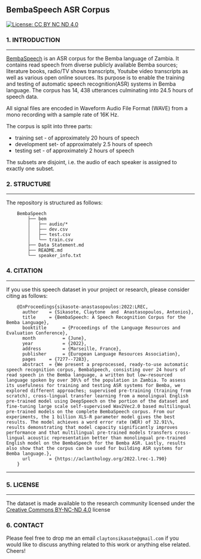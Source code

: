 ## BembaSpeech ASR Corpus

[![License: CC BY NC ND 4.0](https://img.shields.io/badge/License-CC_BY_NC_ND_4.0-green.svg)](https://creativecommons.org/licenses/by-nc-nd/4.0/)

### 1. INTRODUCTION

----------------------

[BembaSpeech](http://www.lrec-conf.org/proceedings/lrec2022/pdf/2022.lrec-1.790.pdf) is an ASR corpus for the Bemba language of Zambia. It contains read speech from diverse publicly available Bemba sources; literature books, radio/TV shows transcripts, Youtube video transcripts as well as various open online sources. Its purpose is to enable the training and testing of automatic speech recognition(ASR) systems in Bemba language. The corpus has 14, 438 utterances culminating into 24.5 hours of speech data.

All signal files are encoded in Waveform Audio File Format (WAVE) from a mono recording with a sample rate of 16K Hz.

The corpus is split into three parts:

* training set - of approximately 20 hours of speech 
* development set- of approximately 2.5 hours of speech
* testing set - of approximately 2 hours of speech

The subsets are disjoint, i.e. the audio of each speaker is assigned to exactly one subset. 

### 2. STRUCTURE

----------------

The repository is structured as follows:

        BembaSpeech
            ├── bem
            │   ├── audio/*
            │   ├── dev.csv
            │   ├── test.csv
            │   └── train.csv
            ├── Data Statement.md
            ├── README.md
            └── speaker_info.txt

### 4. CITATION

------------------------

If you use this speech dataset in your project or research, please consider citing as follows:

        @InProceedings{sikasote-anastasopoulos:2022:LREC,
          author    = {Sikasote, Claytone  and  Anastasopoulos, Antonios},
          title     = {BembaSpeech: A Speech Recognition Corpus for the Bemba Language},
          booktitle      = {Proceedings of the Language Resources and Evaluation Conference},
          month          = {June},
          year           = {2022},
          address        = {Marseille, France},
          publisher      = {European Language Resources Association},
          pages     = {7277--7283},
          abstract  = {We present a preprocessed, ready-to-use automatic speech recognition corpus, BembaSpeech, consisting over 24 hours of read speech in the Bemba language, a written but low-resourced language spoken by over 30\% of the population in Zambia. To assess its usefulness for training and testing ASR systems for Bemba, we explored different approaches; supervised pre-training (training from scratch), cross-lingual transfer learning from a monolingual English pre-trained model using DeepSpeech on the portion of the dataset and fine-tuning large scale self-supervised Wav2Vec2.0 based multilingual pre-trained models on the complete BembaSpeech corpus. From our experiments, the 1 billion XLS-R parameter model gives the best results. The model achieves a word error rate (WER) of 32.91\%, results demonstrating that model capacity significantly improves performance and that multilingual pre-trained models transfers cross-lingual acoustic representation better than monolingual pre-trained English model on the BembaSpeech for the Bemba ASR. Lastly, results also show that the corpus can be used for building ASR systems for Bemba language.},
          url       = {https://aclanthology.org/2022.lrec-1.790}
        }
    
------------------------
    
### 5. LICENSE

------------------------

The dataset is made available to the research community licensed under the [Creative Commons BY-NC-ND 4.0](https://creativecommons.org/licenses/by-nc-nd/4.0/) license
    
### 6. CONTACT

Please feel free to drop me an email `claytonsikasote@gmail.com` if you would like to discuss anything related to this work or anything else related. Cheers!
